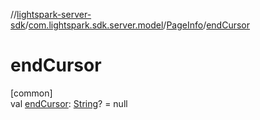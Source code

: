//[lightspark-server-sdk](../../../index.md)/[com.lightspark.sdk.server.model](../index.md)/[PageInfo](index.md)/[endCursor](end-cursor.md)

# endCursor

[common]\
val [endCursor](end-cursor.md): [String](https://kotlinlang.org/api/latest/jvm/stdlib/kotlin/-string/index.html)? = null
